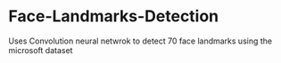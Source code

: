 # Face-Landmarks-Detection
Uses Convolution neural netwrok to detect 70 face landmarks using the microsoft dataset

